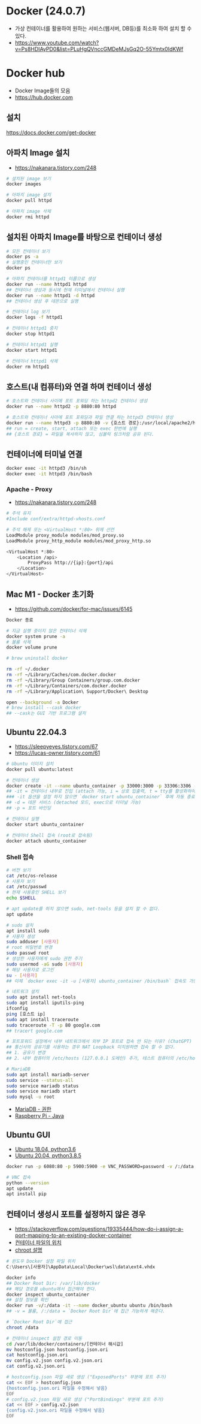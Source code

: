# Docker (24.0.7)
* 가상 컨테이너를 활용하여 원하는 서비스(웹서버, DB등)를 최소화 하여 설치 할 수 있다.
* https://www.youtube.com/watch?v=Ps8HDIAyPD0&list=PLuHgQVnccGMDeMJsGq2O-55Ymtx0IdKWf

# Docker hub
* Docker Image들의 모음
* https://hub.docker.com

## 설치
https://docs.docker.com/get-docker

## 아파치 Image 설치
* https://nakanara.tistory.com/248
```sh
# 설치된 image 보기
docker images

# 아파치 image 설치
docker pull httpd

# 아파치 image 삭제
docker rmi httpd
```

## 설치된 아파치 Image를 바탕으로 컨테이너 생성
```sh
# 모든 컨테이너 보기
docker ps -a
# 실행중인 컨테이너만 보기
docker ps

# 아파치 컨테이너를 httpd1 이름으로 생성
docker run --name httpd1 httpd
## 컨테이너 생성과 동시에 현재 터미널에서 컨테이너 실행
docker run --name httpd1 -d httpd
## 컨테이너 생성 후 데몬으로 실행

# 컨테이너 log 보기
docker logs -f httpd1

# 컨테이너 httpd1 중지
docker stop httpd1

# 컨테이너 httpd1 실행
docker start httpd1

# 컨테이너 httpd1 삭제
docker rm httpd1
```

## 호스트(내 컴퓨터)와 연결 하며 컨테이너 생성
```sh
# 호스트와 컨테이너 사이에 포트 포워딩 하는 httpd2 컨테이너 생성
docker run --name httpd2 -p 8880:80 httpd

# 호스트와 컨테이너 사아에 포트 포워딩과 파일 연결 하는 httpd3 컨테이너 생성
docker run --name httpd3 -p 8880:80 -v {호스트 경로}:/usr/local/apache2/htdocs httpd
## run = create, start, attach 또는 exec 한번에 실행
## {호스트 경로} = 파일을 복사하지 않고, 심볼릭 링크처럼 공유 된다.
```

## 컨테이너에 터미널 연결
```sh
docker exec -it httpd3 /bin/sh
docker exec -it httpd3 /bin/bash
```

### Apache - Proxy
* https://nakanara.tistory.com/248
```sh
# 주석 유지
#Include conf/extra/httpd-vhosts.conf

# 주석 해제 또는 <VirtualHost *:80> 위에 선언
LoadModule proxy_module modules/mod_proxy.so
LoadModule proxy_http_module modules/mod_proxy_http.so

<VirtualHost *:80>
    <Location /api>
        ProxyPass http://{ip}:{port}/api
    </Location>
</VirtualHost>
```

## Mac M1 - Docker 초기화
* https://github.com/docker/for-mac/issues/6145
```sh
Docker 종료

# 지금 실행 중이지 않은 컨테이너 삭제
docker system prune -a
# 볼륨 삭제
docker volume prune

# brew uninstall docker

rm -rf ~/.docker
rm -rf ~/Library/Caches/com.docker.docker
rm -rf ~/Library/Group Containers/group.com.docker
rm -rf ~/Library/Containers/com.docker.docker
rm -rf ~/Library/Application\ Support/Docker\ Desktop

open --background -a Docker
# brew install --cask docker
## --cask는 GUI 기반 프로그램 설치
```

## Ubuntu 22.04.3
* https://sleepyeyes.tistory.com/67
* https://lucas-owner.tistory.com/61
```sh
# Ubuntu 이미지 설치
docker pull ubuntu:latest

# 컨테이너 생성
docker create -it --name ubuntu_container -p 33000:3000 -p 33306:3306 -p 38080:8080 ubuntu
## -it = 컨테이너 내부로 진입 (attach 가능, i = 상호 입출력, t = tty를 활성화하여 bash 쉘을 사용)
### -it 옵션을 설정 하지 않으면 `docker start ubuntu_container` 후에 자동 종료 된다.
## -d = 데몬 서비스 (detached 모드, exec으로 터미널 가능)
## -p = 포트 바인딩

# 컨테이너 실행
docker start ubuntu_container

# 컨테이너 Shell 접속 (root로 접속됨)
docker attach ubuntu_container
```

### Shell 접속
```sh
# 버전 보기
cat /etc/os-release
# 사용자 보기
cat /etc/passwd
# 현재 사용중인 SHELL 보기
echo $SHELL

# apt update를 하지 않으면 sudo, net-tools 등을 설치 할 수 없다.
apt update

# sudo 설치
apt install sudo
# 사용자 생성
sudo adduser [사용자]
# root 비밀번호 변경
sudo passwd root
# 생성한 사용자에게 sudo 권한 주기
sudo usermod -aG sudo [사용자]
# 해당 사용자로 로그인
su - [사용자]
## 이제 `docker exec -it -u [사용자] ubuntu_container /bin/bash` 접속도 가능하다.

# 네트워크 설치
sudo apt install net-tools
sudo apt install iputils-ping
ifconfig
ping [호스트 ip]
sudo apt install traceroute
sudo traceroute -T -p 80 google.com
## tracert google.com

# 포트포워드 설정에서 내부 네트워크에서 외부 IP 포트로 접속 안 되는 이유? (ChatGPT)
## 통신사의 공유기를 사용하는 경우 NAT Loopback 미지원하면 접속 할 수 없다.
## 1. 공유기 변경
## 2. 내부 컴퓨터의 /etc/hosts (127.0.0.1 도메인) 추가, 테스트 컴퓨터의 /etc/hosts (외부IP 도메인) 추가

# MariaDB
sudo apt install mariadb-server
sudo service --status-all
sudo service mariadb status
sudo service mariadb start
sudo mysql -u root
```
* [MariaDB - 권한](https://github.com/ovdncids/mysql-curriculum/blob/master/GrantDump.md)
* [Raspberry Pi - Java](https://github.com/ovdncids/docker-curriculum/blob/master/RaspberryPi.md#java)

## Ubuntu GUI
* [Ubuntu 18.04, python3.6](https://stackoverflow.com/questions/40658095/how-to-open-ubuntu-gui-inside-a-docker-image)
* [Ubuntu 20.04, python3.8.5](https://front-it.tistory.com/41)
```sh
docker run -p 6080:80 -p 5900:5900 -e VNC_PASSWORD=password -v /:/data dorowu/ubuntu-desktop-lxde-vnc

# VNC 접속
python --version
apt update
apt install pip
```

## 컨테이너 생성시 포트를 설정하지 않은 경우
* https://stackoverflow.com/questions/19335444/how-do-i-assign-a-port-mapping-to-an-existing-docker-container
* [컨테이너 파일의 위치](https://yooloo.tistory.com/188)
* [chroot 설명](https://www.44bits.io/ko/post/change-root-directory-by-using-chroot)
```sh
# 윈도우 Docker 설정 파일 위치
C:\Users\[사용자]\AppData\Local\Docker\wsl\data\ext4.vhdx

docker info
## Docker Root Dir: /var/lib/docker
## 해당 경로를 ubuntu에서 접근해야 한다.
docker inspect ubuntu_container
## 설정 정보를 확인
docker run -v/:/data -it --name docker_ubuntu ubuntu /bin/bash
## -v = 볼륨, /:/data = `Docker Root Dir`에 접근 가능하게 해준다.

# `Docker Root Dir`에 접근
chroot /data

# 컨테이너 inspect 설정 경로 이동
cd /var/lib/docker/containers/[컨테이너 해시값]
mv hostconfig.json hostconfig.json.ori
cat hostconfig.json.ori
mv config.v2.json config.v2.json.ori
cat config.v2.json.ori

# hostconfig.json 파일 새로 생성 ("ExposedPorts" 부분에 포트 추가)
cat << EOF > hostconfig.json
{hostconfig.json.ori 파일을 수정해서 넣음}
EOF
# config.v2.json 파일 새로 생성 ("PortBindings" 부분에 포트 추가)
cat << EOF > config.v2.json
{config.v2.json.ori 파일을 수정해서 넣음}
EOF
```
